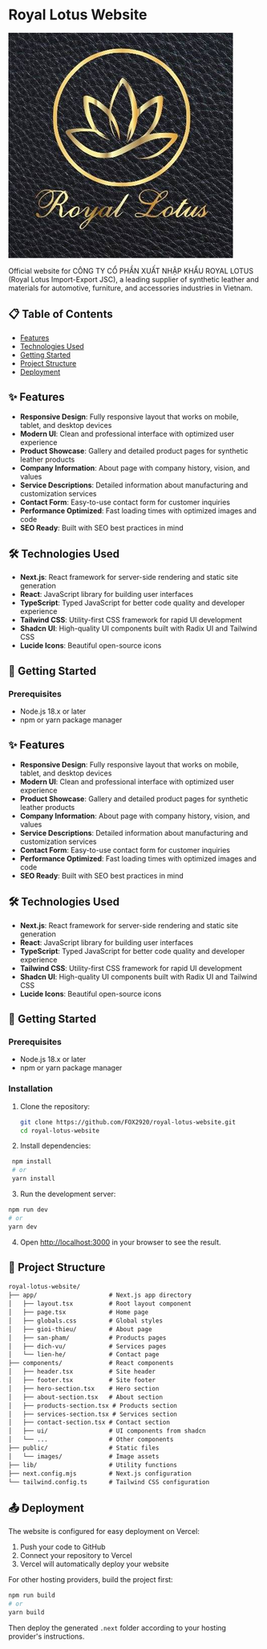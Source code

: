 # Royal Lotus Website

![Royal Lotus Logo](public/images/royal-lotus-logo.png)

Official website for CÔNG TY CỔ PHẦN XUẤT NHẬP KHẨU ROYAL LOTUS (Royal Lotus Import-Export JSC), a leading supplier of synthetic leather and materials for automotive, furniture, and accessories industries in Vietnam.

## 📋 Table of Contents

- [Features](#features)
- [Technologies Used](#technologies-used)
- [Getting Started](#getting-started)
- [Project Structure](#project-structure)
- [Deployment](#deployment)

## ✨ Features

- **Responsive Design**: Fully responsive layout that works on mobile, tablet, and desktop devices
- **Modern UI**: Clean and professional interface with optimized user experience
- **Product Showcase**: Gallery and detailed product pages for synthetic leather products
- **Company Information**: About page with company history, vision, and values
- **Service Descriptions**: Detailed information about manufacturing and customization services
- **Contact Form**: Easy-to-use contact form for customer inquiries
- **Performance Optimized**: Fast loading times with optimized images and code
- **SEO Ready**: Built with SEO best practices in mind

## 🛠️ Technologies Used

- **Next.js**: React framework for server-side rendering and static site generation
- **React**: JavaScript library for building user interfaces
- **TypeScript**: Typed JavaScript for better code quality and developer experience
- **Tailwind CSS**: Utility-first CSS framework for rapid UI development
- **Shadcn UI**: High-quality UI components built with Radix UI and Tailwind CSS
- **Lucide Icons**: Beautiful open-source icons

## 🚀 Getting Started

### Prerequisites

- Node.js 18.x or later
- npm or yarn package manager

## ✨ Features

- **Responsive Design**: Fully responsive layout that works on mobile, tablet, and desktop devices
- **Modern UI**: Clean and professional interface with optimized user experience
- **Product Showcase**: Gallery and detailed product pages for synthetic leather products
- **Company Information**: About page with company history, vision, and values
- **Service Descriptions**: Detailed information about manufacturing and customization services
- **Contact Form**: Easy-to-use contact form for customer inquiries
- **Performance Optimized**: Fast loading times with optimized images and code
- **SEO Ready**: Built with SEO best practices in mind

## 🛠️ Technologies Used

- **Next.js**: React framework for server-side rendering and static site generation
- **React**: JavaScript library for building user interfaces
- **TypeScript**: Typed JavaScript for better code quality and developer experience
- **Tailwind CSS**: Utility-first CSS framework for rapid UI development
- **Shadcn UI**: High-quality UI components built with Radix UI and Tailwind CSS
- **Lucide Icons**: Beautiful open-source icons

## 🚀 Getting Started

### Prerequisites

- Node.js 18.x or later
- npm or yarn package manager

### Installation

1. Clone the repository:
   ```bash
   git clone https://github.com/FOX2920/royal-lotus-website.git
   cd royal-lotus-website
   ```
2. Install dependencies:
 ```bash
  npm install
  # or
  yarn install
   ```
3. Run the development server:
  ```bash
  npm run dev
  # or
  yarn dev
  ```
4. Open [http://localhost:3000](http://localhost:3000) in your browser to see the result.

## 📁 Project Structure
```txt
royal-lotus-website/
├── app/                    # Next.js app directory
│   ├── layout.tsx          # Root layout component
│   ├── page.tsx            # Home page
│   ├── globals.css         # Global styles
│   ├── gioi-thieu/         # About page
│   ├── san-pham/           # Products pages
│   ├── dich-vu/            # Services pages
│   └── lien-he/            # Contact page
├── components/             # React components
│   ├── header.tsx          # Site header
│   ├── footer.tsx          # Site footer
│   ├── hero-section.tsx    # Hero section
│   ├── about-section.tsx   # About section
│   ├── products-section.tsx # Products section
│   ├── services-section.tsx # Services section
│   ├── contact-section.tsx # Contact section
│   ├── ui/                 # UI components from shadcn
│   └── ...                 # Other components
├── public/                 # Static files
│   └── images/             # Image assets
├── lib/                    # Utility functions
├── next.config.mjs         # Next.js configuration
└── tailwind.config.ts      # Tailwind CSS configuration
```

## 📤 Deployment

The website is configured for easy deployment on Vercel:

1. Push your code to GitHub
2. Connect your repository to Vercel
3. Vercel will automatically deploy your website


For other hosting providers, build the project first:
```bash
npm run build
# or
yarn build
```

Then deploy the generated `.next` folder according to your hosting provider's instructions.
